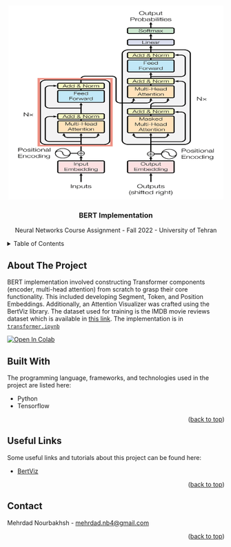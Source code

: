 <div id="top"></div>


<br />
<div align="center">
  <a href="https://github.com/MNourbakhsh75/NN_CA5">
    <img src="transformer.png" alt="Logo" width="500" height="450">
  </a>

  <h3 align="center">BERT Implementation</h3>

  <p align="center">
    Neural Networks Course Assignment - Fall 2022 - University of Tehran
    
</div>



<!-- TABLE OF CONTENTS -->
<details>
  <summary>Table of Contents</summary>
  <ol>
    <li>
      <a href="#about-the-project">About The Project</a>
    </li>
    <li>
      <a href="#built-with">Built With</a>
    </li>
    <li><a href="#useful-links">Useful Links</a></li>
    <li><a href="#contact">Contact</a></li>
  </ol>
</details>



<!-- ABOUT THE PROJECT -->
## About The Project


BERT implementation involved constructing Transformer components (encoder, multi-head attention) from scratch to grasp their core functionality. This included developing Segment, Token, and Position Embeddings. Additionally, an Attention Visualizer was crafted using the BertViz library. The dataset used for training is the IMDB movie reviews dataset which is available in <a href="https://www.kaggle.com/datasets/lakshmi25npathi/imdb-dataset-of-50k-movie-reviews">this link</a>. The implementation is in <a href="https://github.com/MNourbakhsh75/NN_CA5/blob/main/transformer.ipynb">```transformer.ipynb```</a>

[![Open In Colab](https://colab.research.google.com/assets/colab-badge.svg)](https://colab.research.google.com/drive/14VSab5Ku4NaQl2FsE6Ak6q-NTJ6NC3Tq?usp=sharing)

## Built With

The programming language, frameworks, and technologies used in the project are listed here:

* Python
* Tensorflow


<p align="right">(<a href="#top">back to top</a>)</p>






## Useful Links

Some useful links and tutorials about this project can be found here:

* [BertViz](https://github.com/jessevig/bertviz)

<p align="right">(<a href="#top">back to top</a>)</p>


<!-- CONTACT -->
## Contact

Mehrdad Nourbakhsh - mehrdad.nb4@gmail.com

<p align="right">(<a href="#top">back to top</a>)</p>
